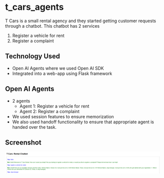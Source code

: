 # t_cars_agents
T Cars is a small rental agency and they started getting customer requests through a chatbot. This chatbot has 2 services
1. Register a vehicle for rent
2. Register a complaint

## Technology Used
- Open AI Agents where we used Open AI SDK
- Integrated into a web-app using Flask framework

## Open AI Agents
- 2 agents
    - Agent 1: Register a vehicle for rent
    - Agent 2: Register a complaint
- We used session features to ensure memorization
- We also used handoff functionality to ensure that appropriate agent is handed over the task. 

## Screenshot
![Alt text](images/readme-ss.png?raw=true)